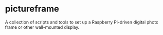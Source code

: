 # pictureframe
A collection of scripts and tools to set up a Raspberry Pi-driven digital photo frame or other wall-mounted display.